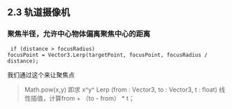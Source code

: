 ## 2.3 轨道摄像机
### 聚焦半径，允许中心物体偏离聚焦中心的距离
```
 if (distance > focusRadius)	
focusPoint = Vector3.Lerp(targetPoint, focusPoint, focusRadius / distance);
```
我们通过这个来让聚焦点





> Math.pow(x,y) 即求 x^y^ 
> Lerp (from : Vector3, to : Vector3, t : float)  线性插值，计算from + （to - from） * t；